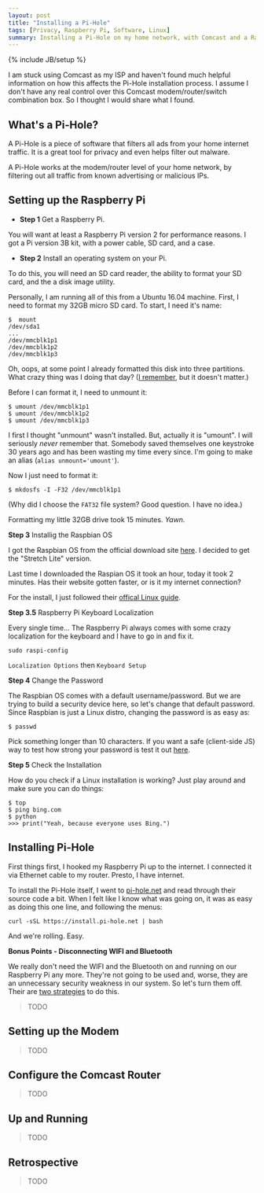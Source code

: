 ```yaml
---
layout: post
title: "Installing a Pi-Hole"
tags: [Privacy, Raspberry Pi, Software, Linux]
summary: Installing a Pi-Hole on my home network, with Comcast and a Raspberry Pi.
---
```

{% include JB/setup %}

I am stuck using Comcast as my ISP and haven't found much helpful information on how this affects the Pi-Hole installation process. I assume I don't have any real control over this Comcast modem/router/switch combination box. So I thought I would share what I found.


## What's a Pi-Hole?

A Pi-Hole is a piece of software that filters all ads from your home internet traffic. It is a great tool for privacy and even helps filter out malware.

A Pi-Hole works at the modem/router level of your home network, by filtering out all traffic from known advertising or malicious IPs.


## Setting up the Raspberry Pi

* **Step 1** Get a Raspberry Pi.

You will want at least a Raspberry Pi version 2 for performance reasons. I got a Pi version 3B kit, with a power cable, SD card, and a case.

* **Step 2** Install an operating system on your Pi.

To do this, you will need an SD card reader, the ability to format your SD card, and the a disk image utility.

Personally, I am running all of this from a Ubuntu 16.04 machine. First, I need to format my 32GB micro SD card. To start, I need it's name:

    $  mount
    /dev/sda1
    ...
    /dev/mmcblk1p1
    /dev/mmcblk1p2
    /dev/mmcblk1p3

Oh, oops, at some point I already formatted this disk into three partitions. What crazy thing was I doing that day? ([I remember](https://github.com/theJollySin/i-wish-i-were-at-defcon-25-hack-a-thon), but it doesn't matter.)

Before I can format it, I need to unmount it:

    $ umount /dev/mmcblk1p1
    $ umount /dev/mmcblk1p2
    $ umount /dev/mmcblk1p3

I first I thought "unmount" wasn't installed. But, actually it is "umount". I will seriously *never* remember that. Somebody saved themselves one keystroke 30 years ago and has been wasting my time every since. I'm going to make an alias (`alias unmount='umount'`).

Now I just need to format it:

    $ mkdosfs -I -F32 /dev/mmcblk1p1

(Why did I choose the `FAT32` file system? Good question. I have no idea.)

Formatting my little 32GB drive took 15 minutes. *Yawn.*


**Step 3** Installig the Raspbian OS

I got the Raspbian OS from the official download site [here](https://www.raspberrypi.org/downloads/raspbian/). I decided to get the "Stretch Lite" version.

Last time I downloaded the Raspian OS it took an hour, today it took 2 minutes. Has their website gotten faster, or is it my internet connection?

For the install, I just followed their [offical Linux guide](https://www.raspberrypi.org/documentation/installation/installing-images/linux.md).


**Step 3.5** Raspberry Pi Keyboard Localization

Every single time... The Raspberry Pi always comes with some crazy localization for the keyboard and I have to go in and fix it.

    sudo raspi-config

`Localization Options` then `Keyboard Setup`


**Step 4** Change the Password

The Raspbian OS comes with a default username/password. But we are trying to build a security device here, so let's change that default password. Since Raspbian is just a Linux distro, changing the password is as easy as:

    $ passwd

Pick something longer than 10 characters. If you want a safe (client-side JS) way to test how strong your password is test it out [here](http://antineutrino.net/apps/password_analyzer).


**Step 5** Check the Installation

How do you check if a Linux installation is working? Just play around and make sure you can do things:

    $ top
    $ ping bing.com
    $ python
    >>> print("Yeah, because everyone uses Bing.")


## Installing Pi-Hole

First things first, I hooked my Raspberry Pi up to the internet. I connected it via Ethernet cable to my router. Presto, I have internet.

To install the Pi-Hole itself, I went to [pi-hole.net](pi-hole.net) and read through their source code a bit. When I felt like I know what was going on, it was as easy as doing this one line, and following the menus:

    curl -sSL https://install.pi-hole.net | bash

And we're rolling. Easy.

**Bonus Points - Disconnecting WIFI and Bluetooth**

We really don't need the WIFI and the Bluetooth on and running on our Raspberry Pi any more. They're not going to be used and, worse, they are an unnecessary security weakness in our system. So let's turn them off. Their are [two strategies](https://raspberrypi.stackexchange.com/questions/53149/disable-power-on-wifi-and-bluetooth-interfaces-during-boot) to do this.

> TODO


## Setting up the Modem

> TODO


## Configure the Comcast Router

> TODO


## Up and Running

> TODO


## Retrospective

> TODO

